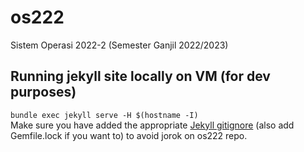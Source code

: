 # os222
Sistem Operasi 2022-2 (Semester Ganjil 2022/2023)

## Running jekyll site locally on VM (for dev purposes)
```bundle exec jekyll serve -H $(hostname -I)```  
Make sure you have added the appropriate [Jekyll gitignore](https://github.com/github/gitignore/blob/main/Jekyll.gitignore) (also add Gemfile.lock if you want to) to avoid jorok on os222 repo.
